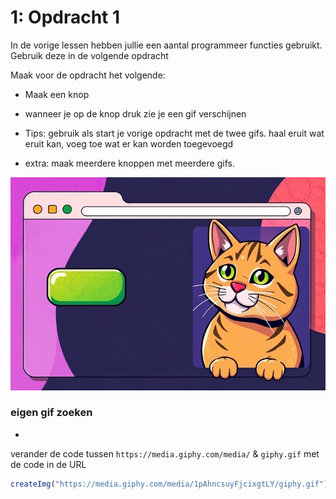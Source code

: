 # 1: Opdracht 1

In de vorige lessen hebben jullie een aantal programmeer functies gebruikt. 
Gebruik deze in de volgende opdracht

Maak voor de opdracht het volgende:
* Maak een knop 
* wanneer je op de knop druk zie je een gif verschijnen

* Tips: gebruik als start je vorige opdracht met de twee gifs.
haal eruit wat eruit kan, voeg toe wat er kan worden toegevoegd


* extra: maak meerdere knoppen met meerdere gifs.


![Buttons](beeld/cat.jpg)


### eigen gif zoeken
- 

verander de code tussen `https://media.giphy.com/media/` & `giphy.gif` met de code in de URL

```javascript
createImg("https://media.giphy.com/media/1pAhncsuyFjcixgtLY/giphy.gif");
```